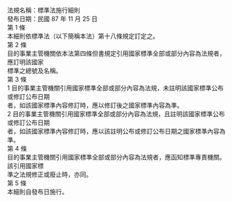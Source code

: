 法規名稱：標準法施行細則  
發布日期：民國 87 年 11 月 25 日  
第 1 條  
本細則依標準法（以下簡稱本法）第十八條規定訂定之。  
第 2 條  
目的事業主管機關依本法第四條但書規定引用國家標準全部或部分內容為法規者，應訂明該國家  
標準之總號及名稱。  
第 3 條  
1 目的事業主管機關引用國家標準全部或部分內容為法規，未註明該國家標準公布或修訂公布日期  
者，如該國家標準內容修訂時，應以修訂後之國家標準內容為準。  
2 目的事業主管機關引用國家標準全部或部分內容為法規，且註明該國家標準公布或修訂公布日期  
者，如該國家標準內容修訂時，應以該註明公布或修訂公布日期之國家標準內容為準。  
第 4 條  
目的事業主管機關引用國家標準全部或部分內容為法規者，應函知標準專責機關。該引用國家標  
準之法規修正或廢止時，亦同。  
第 5 條  
本細則自發布日施行。  


